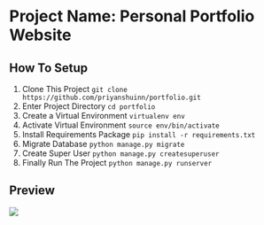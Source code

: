 # Project Name: Personal Portfolio Website

## How To Setup
1. Clone This Project `git clone https://github.com/priyanshuinn/portfolio.git`
2. Enter Project Directory `cd portfolio`
3. Create a Virtual Environment `virtualenv env`
4. Activate Virtual Environment `source env/bin/activate`
5. Install Requirements Package `pip install -r requirements.txt`
6. Migrate Database `python manage.py migrate`
7. Create Super User `python manage.py createsuperuser`
8. Finally Run The Project `python manage.py runserver`

## Preview
[![](http://img.youtube.com/vi/wslL3llm0UQ/0.jpg)](https://drive.google.com/file/d/1N8rbOe6SiDnu9U6BXsvxVBYbKgOXb1gz/view?usp=sharing"")
